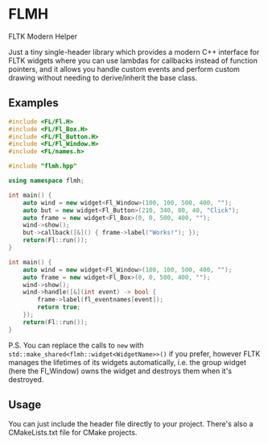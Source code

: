 # FLMH
FLTK Modern Helper

Just a tiny single-header library which provides a modern C++ interface for FLTK widgets where you can use lambdas for callbacks instead of function pointers, and it allows you handle custom events and perform custom drawing without needing to derive/inherit the base class.

## Examples

```c++
#include <FL/Fl.H>
#include <FL/Fl_Box.H>
#include <FL/Fl_Button.H>
#include <FL/Fl_Window.H>
#include <FL/names.h>

#include "flmh.hpp"

using namespace flmh;

int main() {
    auto wind = new widget<Fl_Window>(100, 100, 500, 400, "");
    auto but = new widget<Fl_Button>(210, 340, 80, 40, "Click");
    auto frame = new widget<Fl_Box>(0, 0, 500, 400, "");
    wind->show();
    but->callback([&]() { frame->label("Works!"); });
    return(Fl::run());
}
```

```c++
int main() {
    auto wind = new widget<Fl_Window>(100, 100, 500, 400, "");
    auto frame = new widget<Fl_Box>(0, 0, 500, 400, "");
    wind->show();
    wind->handle([&](int event) -> bool {
        frame->label(fl_eventnames[event]);
        return true;
    });
    return(Fl::run());
}
```
P.S. You can replace the calls to ```new``` with ```std::make_shared<flmh::widget<WidgetName>>()``` if you prefer, however FLTK manages the lifetimes of its widgets automatically, i.e. the group widget (here the Fl_Window) owns the widget and destroys them when it's destroyed.
    
## Usage
You can just include the header file directly to your project. There's also a CMakeLists.txt file for CMake projects.
